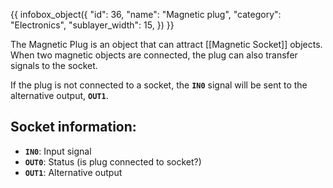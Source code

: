 {{ infobox_object({
	"id": 36,
	"name": "Magnetic plug",
	"category": "Electronics",
	"sublayer_width": 15,
}) }}

The Magnetic Plug is an object that can attract [[Magnetic Socket]] objects. When two magnetic objects are connected, the plug can also transfer signals to the socket.

If the plug is not connected to a socket, the **`IN0`** signal will be sent to the alternative output, **`OUT1`**.

## Socket information:
- **`IN0`**: Input signal
- **`OUT0`**: Status (is plug connected to socket?)
- **`OUT1`**: Alternative output